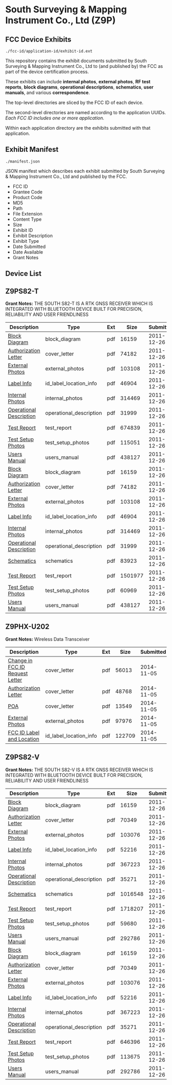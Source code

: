 # South Surveying & Mapping Instrument Co., Ltd (Z9P)
## FCC Device Exhibits

```
./fcc-id/application-id/exhibit-id.ext
```

This repository contains the exhibit documents submitted by South Surveying & Mapping Instrument Co., Ltd to (and published by) the FCC as part of the device certification process.

These exhibits can include **internal photos**, **external photos**, **RF test reports**, **block diagrams**, **operational descriptions**, **schematics**, **user manuals**, and various **correspondence**.

The top-level directories are sliced by the FCC ID of each device.

The second-level directories are named according to the application UUIDs. *Each FCC ID includes one or more application.*

Within each application directory are the exhibits submitted with that application. 

## Exhibit Manifest

```
./manifest.json
```

JSON manifest which describes each exhibit submitted by South Surveying & Mapping Instrument Co., Ltd and published by the FCC.

- FCC ID
- Grantee Code
- Product Code
- MD5
- Path
- File Extension
- Content Type
- Size
- Exhibit ID
- Exhibit Description
- Exhibit Type
- Date Submitted
- Date Available
- Grant Notes

## Device List
## Z9PS82-T
**Grant Notes:** THE SOUTH S82-T IS A RTK GNSS RECEIVER WHICH IS INTEGRATED WITH BLUETOOTH DEVICE BUILT FOR PRECISION, RELIABILITY AND USER FRIENDLINESS

| Description | Type | Ext | Size | Submitted | Available |
| ----------- | ---- | --- | ---- | --------- | --------- |
| [Block Diagram](Z9PS82-T/890e1fd68de2435da926d30cce69e1f4/1609363.pdf) | block_diagram | pdf | 16159 | 2011-12-26 | 2011-12-26 |
| [Authorization Letter](Z9PS82-T/890e1fd68de2435da926d30cce69e1f4/1609362.pdf) | cover_letter | pdf | 74182 | 2011-12-26 | 2011-12-26 |
| [External Photos](Z9PS82-T/890e1fd68de2435da926d30cce69e1f4/1609364.pdf) | external_photos | pdf | 103108 | 2011-12-26 | 2011-12-26 |
| [Label Info](Z9PS82-T/890e1fd68de2435da926d30cce69e1f4/1609365.pdf) | id_label_location_info | pdf | 46904 | 2011-12-26 | 2011-12-26 |
| [Internal Photos](Z9PS82-T/890e1fd68de2435da926d30cce69e1f4/1609366.pdf) | internal_photos | pdf | 314469 | 2011-12-26 | 2011-12-26 |
| [Operational Description](Z9PS82-T/890e1fd68de2435da926d30cce69e1f4/1609369.pdf) | operational_description | pdf | 31999 | 2011-12-26 | 2011-12-26 |
| [Test Report](Z9PS82-T/890e1fd68de2435da926d30cce69e1f4/1609368.pdf) | test_report | pdf | 674839 | 2011-12-26 | 2011-12-26 |
| [Test Setup Photos](Z9PS82-T/890e1fd68de2435da926d30cce69e1f4/1609367.pdf) | test_setup_photos | pdf | 115051 | 2011-12-26 | 2011-12-26 |
| [Users Manual](Z9PS82-T/890e1fd68de2435da926d30cce69e1f4/1609370.pdf) | users_manual | pdf | 438127 | 2011-12-26 | 2011-12-26 |
| [Block Diagram](Z9PS82-T/d1a9e062a45578773e42b30d7278157a/1609363.pdf) | block_diagram | pdf | 16159 | 2011-12-26 | 2011-12-26 |
| [Authorization Letter](Z9PS82-T/d1a9e062a45578773e42b30d7278157a/1609362.pdf) | cover_letter | pdf | 74182 | 2011-12-26 | 2011-12-26 |
| [External Photos](Z9PS82-T/d1a9e062a45578773e42b30d7278157a/1609364.pdf) | external_photos | pdf | 103108 | 2011-12-26 | 2011-12-26 |
| [Label Info](Z9PS82-T/d1a9e062a45578773e42b30d7278157a/1609365.pdf) | id_label_location_info | pdf | 46904 | 2011-12-26 | 2011-12-26 |
| [Internal Photos](Z9PS82-T/d1a9e062a45578773e42b30d7278157a/1609366.pdf) | internal_photos | pdf | 314469 | 2011-12-26 | 2011-12-26 |
| [Operational Description](Z9PS82-T/d1a9e062a45578773e42b30d7278157a/1609369.pdf) | operational_description | pdf | 31999 | 2011-12-26 | 2011-12-26 |
| [Schematics](Z9PS82-T/d1a9e062a45578773e42b30d7278157a/1609378.pdf) | schematics | pdf | 83923 | 2011-12-26 | 2011-12-26 |
| [Test Report](Z9PS82-T/d1a9e062a45578773e42b30d7278157a/1609376.pdf) | test_report | pdf | 1501977 | 2011-12-26 | 2011-12-26 |
| [Test Setup Photos](Z9PS82-T/d1a9e062a45578773e42b30d7278157a/1609377.pdf) | test_setup_photos | pdf | 60969 | 2011-12-26 | 2011-12-26 |
| [Users Manual](Z9PS82-T/d1a9e062a45578773e42b30d7278157a/1609370.pdf) | users_manual | pdf | 438127 | 2011-12-26 | 2011-12-26 |
## Z9PHX-U202
**Grant Notes:** Wireless Data Transceiver

| Description | Type | Ext | Size | Submitted | Available |
| ----------- | ---- | --- | ---- | --------- | --------- |
| [Change in FCC ID Request Letter](Z9PHX-U202/254803922e8dd4ca98ead5c061075649/2435967.pdf) | cover_letter | pdf | 56013 | 2014-11-05 | 2014-11-05 |
| [Authorization Letter](Z9PHX-U202/254803922e8dd4ca98ead5c061075649/2435968.pdf) | cover_letter | pdf | 48768 | 2014-11-05 | 2014-11-05 |
| [POA](Z9PHX-U202/254803922e8dd4ca98ead5c061075649/2435969.pdf) | cover_letter | pdf | 13549 | 2014-11-05 | 2014-11-05 |
| [External Photos](Z9PHX-U202/254803922e8dd4ca98ead5c061075649/2435970.pdf) | external_photos | pdf | 97976 | 2014-11-05 | 2014-11-05 |
| [FCC ID Label and Location](Z9PHX-U202/254803922e8dd4ca98ead5c061075649/2435971.pdf) | id_label_location_info | pdf | 122709 | 2014-11-05 | 2014-11-05 |
## Z9PS82-V
**Grant Notes:** THE SOUTH S82-V IS A RTK GNSS RECEIVER WHICH IS INTEGRATED WITH BLUETOOTH DEVICE BUILT FOR PRECISION, RELIABILITY AND USER FRIENDLINESS

| Description | Type | Ext | Size | Submitted | Available |
| ----------- | ---- | --- | ---- | --------- | --------- |
| [Block Diagram](Z9PS82-V/4876619c7c290ff6a8ec527d695fb623/1609363.pdf) | block_diagram | pdf | 16159 | 2011-12-26 | 2011-12-26 |
| [Authorization Letter](Z9PS82-V/4876619c7c290ff6a8ec527d695fb623/1609381.pdf) | cover_letter | pdf | 70349 | 2011-12-26 | 2011-12-26 |
| [External Photos](Z9PS82-V/4876619c7c290ff6a8ec527d695fb623/1609383.pdf) | external_photos | pdf | 103076 | 2011-12-26 | 2011-12-26 |
| [Label Info](Z9PS82-V/4876619c7c290ff6a8ec527d695fb623/1609384.pdf) | id_label_location_info | pdf | 52216 | 2011-12-26 | 2011-12-26 |
| [Internal Photos](Z9PS82-V/4876619c7c290ff6a8ec527d695fb623/1609385.pdf) | internal_photos | pdf | 367223 | 2011-12-26 | 2011-12-26 |
| [Operational Description](Z9PS82-V/4876619c7c290ff6a8ec527d695fb623/1609389.pdf) | operational_description | pdf | 35271 | 2011-12-26 | 2011-12-26 |
| [Schematics](Z9PS82-V/4876619c7c290ff6a8ec527d695fb623/1609388.pdf) | schematics | pdf | 1016548 | 2011-12-26 | 2011-12-26 |
| [Test Report](Z9PS82-V/4876619c7c290ff6a8ec527d695fb623/1609386.pdf) | test_report | pdf | 1718207 | 2011-12-26 | 2011-12-26 |
| [Test Setup Photos](Z9PS82-V/4876619c7c290ff6a8ec527d695fb623/1609387.pdf) | test_setup_photos | pdf | 59680 | 2011-12-26 | 2011-12-26 |
| [Users Manual](Z9PS82-V/4876619c7c290ff6a8ec527d695fb623/1609390.pdf) | users_manual | pdf | 292786 | 2011-12-26 | 2011-12-26 |
| [Block Diagram](Z9PS82-V/0cd2bac30e00ffd36f30c378f195d2a7/1609363.pdf) | block_diagram | pdf | 16159 | 2011-12-26 | 2011-12-26 |
| [Authorization Letter](Z9PS82-V/0cd2bac30e00ffd36f30c378f195d2a7/1609381.pdf) | cover_letter | pdf | 70349 | 2011-12-26 | 2011-12-26 |
| [External Photos](Z9PS82-V/0cd2bac30e00ffd36f30c378f195d2a7/1609383.pdf) | external_photos | pdf | 103076 | 2011-12-26 | 2011-12-26 |
| [Label Info](Z9PS82-V/0cd2bac30e00ffd36f30c378f195d2a7/1609384.pdf) | id_label_location_info | pdf | 52216 | 2011-12-26 | 2011-12-26 |
| [Internal Photos](Z9PS82-V/0cd2bac30e00ffd36f30c378f195d2a7/1609385.pdf) | internal_photos | pdf | 367223 | 2011-12-26 | 2011-12-26 |
| [Operational Description](Z9PS82-V/0cd2bac30e00ffd36f30c378f195d2a7/1609389.pdf) | operational_description | pdf | 35271 | 2011-12-26 | 2011-12-26 |
| [Test Report](Z9PS82-V/0cd2bac30e00ffd36f30c378f195d2a7/1609397.pdf) | test_report | pdf | 646396 | 2011-12-26 | 2011-12-26 |
| [Test Setup Photos](Z9PS82-V/0cd2bac30e00ffd36f30c378f195d2a7/1609396.pdf) | test_setup_photos | pdf | 113675 | 2011-12-26 | 2011-12-26 |
| [Users Manual](Z9PS82-V/0cd2bac30e00ffd36f30c378f195d2a7/1609390.pdf) | users_manual | pdf | 292786 | 2011-12-26 | 2011-12-26 |
